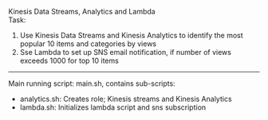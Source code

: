 Kinesis Data Streams, Analytics and Lambda  
Task:   
1. Use Kinesis Data Streams and Kinesis Analytics to identify the most popular 10 items and categories by views  
2. Sse Lambda to set up SNS email notification, if number of views exceeds 1000 for top 10 items  
----
Main running script: main.sh, contains sub-scripts:  
- analytics.sh: Creates role; Kinesis streams and Kinesis Analytics  
- lambda.sh: Initializes lambda script and sns subscription  

